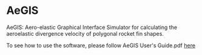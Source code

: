 # AeGIS
AeGIS: Aero-elastic Graphical Interface Simulator for calculating the aeroelastic divergence velocity of polygonal rocket fin shapes.

To see how to use the software, please follow AeGIS User's Guide.pdf 
[here](./AeGIS%20User%27s%20Guide.pdf)

